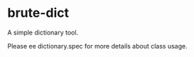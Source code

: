 # brute-dict
A simple dictionary tool.

Please ee dictionary.spec for more details about class usage.
